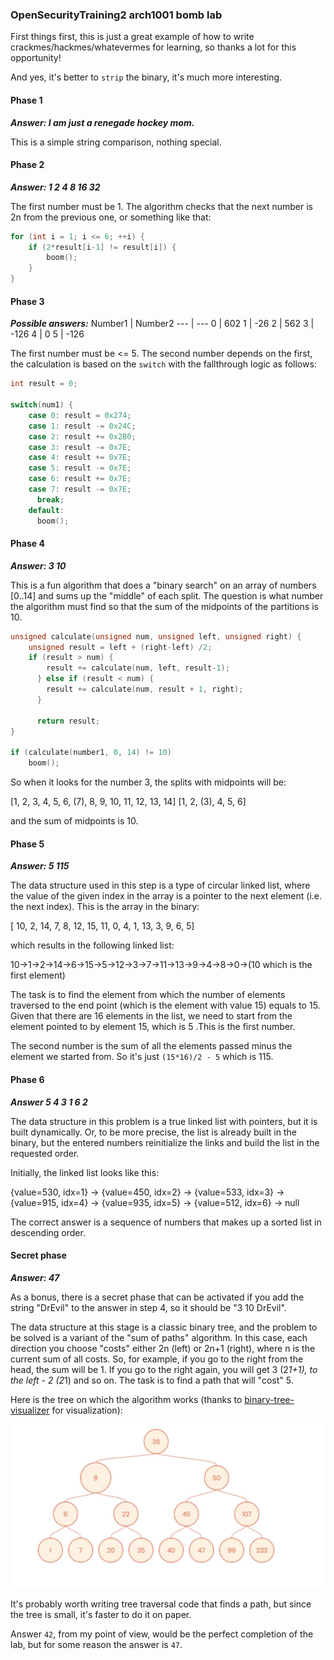 
 ### OpenSecurityTraining2 arch1001 bomb lab
  
First things first, this is just a great example of how to write crackmes/hackmes/whatevermes for learning, so thanks a lot for this opportunity!

And yes, it's better to `strip` the binary, it's much more interesting.
  
#### Phase 1
***Answer: I am just a renegade hockey mom.***

This is a simple string comparison, nothing special.

#### Phase 2
***Answer: 1 2 4 8 16 32***

The first number must be 1. The algorithm checks that the next number is 2n from the previous one, or something like that:
```c
for (int i = 1; i <= 6; ++i) {
	if (2*result[i-1] != result[i]) {
		boom();
	}
}
``` 

#### Phase 3
***Possible answers:***
Number1 | Number2
--- | --- 
0 | 602
1 | -26
2 | 562
3 | -126
4 | 0
5 | -126

The first number must be <= 5. The second number depends on the first, the calculation is based on the `switch` with the fallthrough logic as follows:

```c
int result = 0;

switch(num1) {
	case 0: result = 0x274;
    case 1: result -= 0x24C;
    case 2: result += 0x2B0;
    case 3: result -= 0x7E;
    case 4: result += 0x7E;
    case 5: result -= 0x7E;
    case 6: result += 0x7E;
    case 7: result -= 0x7E;
      break;
    default:
      boom();
```

#### Phase 4
***Answer: 3 10***

This is a fun algorithm that does a "binary search" on an array of numbers [0..14] and sums up the "middle" of each split. The question is what number the algorithm must find so that the sum of the midpoints of the partitions is 10.

```c
unsigned calculate(unsigned num, unsigned left, unsigned right) {
	unsigned result = left + (right-left) /2;
	if (result > num) {
	    result += calculate(num, left, result-1);
	  } else if (result < num) {
	    result += calculate(num, result + 1, right);
	  }

	  return result;
}

if (calculate(number1, 0, 14) != 10)
	boom();
```

So when it looks for the number 3, the splits with midpoints will be:

[1, 2, 3, 4, 5, 6, (7), 8, 9, 10, 11, 12, 13, 14]
[1, 2, (3), 4, 5, 6]

and the sum of midpoints is 10.

#### Phase 5
***Answer: 5 115***

The data structure used in this step is a type of circular linked list, where the value of the given index in the array is a pointer to the next element (i.e. the next index). This is the array in the binary:

[ 10, 2, 14, 7, 8, 12, 15, 11, 0, 4, 1, 13, 3, 9, 6, 5]

which results in the following linked list:

10->1->2->14->6->15->5->12->3->7->11->13->9->4->8->0->(10 which is the first element)

The task is to find the element from which the number of elements traversed to the end point (which is the element with value 15) equals to 15. Given that there are 16 elements in the list, we need to start from the element pointed to by element 15, which is 5 .This is the first number.

The second number is the sum of all the elements passed minus the element we started from. So it's just `(15*16)/2 - 5` which is 115.

#### Phase 6
***Answer 5 4 3 1 6 2***

The data structure in this problem is a true linked list with pointers, but it is built dynamically. Or, to be more precise, the list is already built in the binary, but the entered numbers reinitialize the links and build the list in the requested order.

Initially, the linked list looks like this:

{value=530, idx=1} -> {value=450, idx=2} -> {value=533, idx=3} -> {value=915, idx=4} -> {value=935, idx=5} -> {value=512, idx=6} -> null

The correct answer is a sequence of numbers that makes up a sorted list in descending order.

#### Secret phase
***Answer: 47***

As a bonus, there is a secret phase that can be activated if you add the string "DrEvil" to the answer in step 4, so it should be "3 10 DrEvil".

The data structure at this stage is a classic binary tree, and the problem to be solved is a variant of the "sum of paths" algorithm. In this case, each direction you choose "costs" either 2n (left) or 2n+1 (right), where n is the current sum of all costs. So, for example, if you go to the right from the head, the sum will be 1. If you go to the right again, you will get 3 (2*1+1), to the left - 2 (2*1) and so on. The task is to find a path that will "cost" 5.

Here is the tree on which the algorithm works (thanks to [binary-tree-visualizer](https://www.npmjs.com/package/binary-tree-visualizer) for visualization):

![](https://github.com/itwaseasy/crackmes-solutions/blob/master/ost2/arch1001_bomb_lab/tree.jpg)

It's probably worth writing tree traversal code that finds a path, but since the tree is small, it's faster to do it on paper.

Answer `42`, from my point of view, would be the perfect completion of the lab, but for some reason the answer is `47`.


